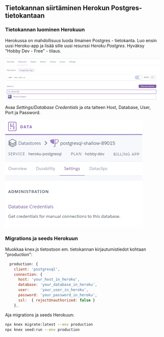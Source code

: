 ## Tietokannan siirtäminen Herokun Postgres-tietokantaan

### Tietokannan luominen Herokuun

Herokussa on mahdollisuus luoda ilmainen Postgres - tietokanta. Luo ensin uusi Heroku-app ja lisää sille uusi resurssi *Heroku Postgres*. Hyväksy "Hobby Dev - Free" - tilaus.

![heroku postgres](../img/heroku_postgres.PNG)

Avaa *Settings/Database Credentials* ja ota talteen Host, Database, User, Port ja Password.

![heroku postgres settings](../img/heroku_postgres_settings.PNG)

### Migrations ja seeds Herokuun

Muokkaa knex.js tietostoon em. tietokannan kirjautumistiedot kohtaan "production":

```js
  production: {
    client: 'postgresql',
    connection: {
      host: 'your_host_in_heroku',
      database: 'your_database_in_heroku',
      user:     'your_user_in_heroku',
      password: 'your_password_in_heroku',
      ssl:  { rejectUnauthorized: false }
    },
```

Aja migrations ja seeds Herokuun:

```cmd
npx knex migrate:latest --env production
npx knex seed:run --env production
```